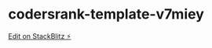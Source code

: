# codersrank-template-v7miey

[Edit on StackBlitz ⚡️](https://stackblitz.com/edit/codersrank-template-v7miey)